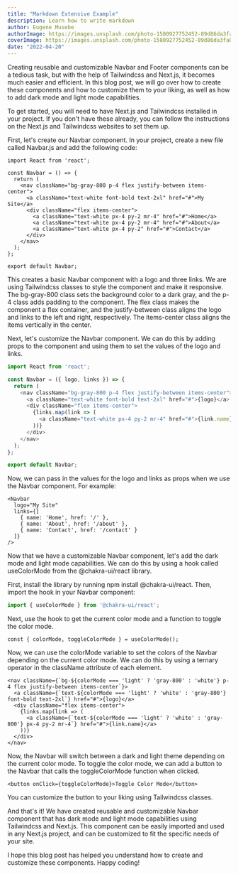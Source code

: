 ```yaml
---
title: "Markdown Extensive Example"
description: Learn how to write markdown
author: Eugene Musebe
authorImage: https://images.unsplash.com/photo-1580927752452-89d86da3fa0a?ixlib=rb-1.2.1&ixid=MnwxMjA3fDB8MHxwaG90by1wYWdlfHx8fGVufDB8fHx8&auto=format&fit=crop&w=1540&q=50
coverImage: https://images.unsplash.com/photo-1580927752452-89d86da3fa0a?ixlib=rb-1.2.1&ixid=MnwxMjA3fDB8MHxwaG90by1wYWdlfHx8fGVufDB8fHx8&auto=format&fit=crop&w=1540&q=50
date: "2022-04-20"
---
```



Creating reusable and customizable Navbar and Footer components can be a tedious task, but with the help of Tailwindcss and Next.js, it becomes much easier and efficient. In this blog post, we will go over how to create these components and how to customize them to your liking, as well as how to add dark mode and light mode capabilities.

To get started, you will need to have Next.js and Tailwindcss installed in your project. If you don't have these already, you can follow the instructions on the Next.js and Tailwindcss websites to set them up.

First, let's create our Navbar component. In your project, create a new file called Navbar.js and add the following code:

```react
import React from 'react';

const Navbar = () => {
  return (
    <nav className="bg-gray-800 p-4 flex justify-between items-center">
      <a className="text-white font-bold text-2xl" href="#">My Site</a>
      <div className="flex items-center">
        <a className="text-white px-4 py-2 mr-4" href="#">Home</a>
        <a className="text-white px-4 py-2 mr-4" href="#">About</a>
        <a className="text-white px-4 py-2" href="#">Contact</a>
      </div>
    </nav>
  );
};

export default Navbar;

```

This creates a basic Navbar component with a logo and three links. We are using Tailwindcss classes to style the component and make it responsive. The bg-gray-800 class sets the background color to a dark gray, and the p-4 class adds padding to the component. The flex class makes the component a flex container, and the justify-between class aligns the logo and links to the left and right, respectively. The items-center class aligns the items vertically in the center.

Next, let's customize the Navbar component. We can do this by adding props to the component and using them to set the values of the logo and links.

```js
import React from 'react';

const Navbar = ({ logo, links }) => {
  return (
    <nav className="bg-gray-800 p-4 flex justify-between items-center">
      <a className="text-white font-bold text-2xl" href="#">{logo}</a>
      <div className="flex items-center">
        {links.map(link => (
          <a className="text-white px-4 py-2 mr-4" href="#">{link.name}</a>
        ))}
      </div>
    </nav>
  );
};

export default Navbar;

```

Now, we can pass in the values for the logo and links as props when we use the Navbar component. For example:

```
<Navbar
  logo="My Site"
  links={[
    { name: 'Home', href: '/' },
    { name: 'About', href: '/about' },
    { name: 'Contact', href: '/contact' }
  ]}
/>

```

Now that we have a customizable Navbar component, let's add the dark mode and light mode capabilities. We can do this by using a hook called useColorMode from the @chakra-ui/react library.

First, install the library by running npm install @chakra-ui/react. Then, import the hook in your Navbar component:

```javascript
import { useColorMode } from '@chakra-ui/react';
```

Next, use the hook to get the current color mode and a function to toggle the color mode.

```
const { colorMode, toggleColorMode } = useColorMode();
```

Now, we can use the colorMode variable to set the colors of the Navbar depending on the current color mode. We can do this by using a ternary operator in the className attribute of each element.

```
<nav className={`bg-${colorMode === 'light' ? 'gray-800' : 'white'} p-4 flex justify-between items-center`}>
  <a className={`text-${colorMode === 'light' ? 'white' : 'gray-800'} font-bold text-2xl`} href="#">{logo}</a>
  <div className="flex items-center">
    {links.map(link => (
      <a className={`text-${colorMode === 'light' ? 'white' : 'gray-800'} px-4 py-2 mr-4`} href="#">{link.name}</a>
    ))}
  </div>
</nav>

```

Now, the Navbar will switch between a dark and light theme depending on the current color mode. To toggle the color mode, we can add a button to the Navbar that calls the toggleColorMode function when clicked.

```
<button onClick={toggleColorMode}>Toggle Color Mode</button>

```

You can customize the button to your liking using Tailwindcss classes.


And that's it! We have created reusable and customizable Navbar component that has dark mode and light mode capabilities using Tailwindcss and Next.js. This component can be easily imported and used in any Next.js project, and  can be customized to fit the specific needs of your site.

I hope this blog post has helped you understand how to create and customize these components. Happy coding!